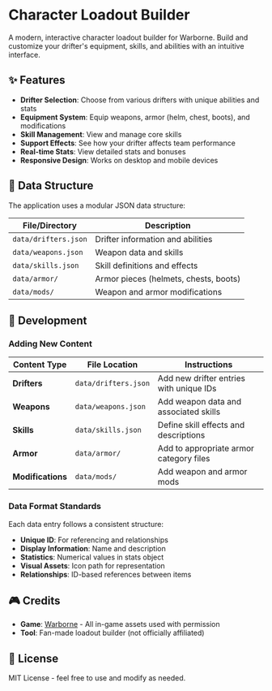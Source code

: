 # Character Loadout Builder

A modern, interactive character loadout builder for Warborne. Build and customize your drifter's equipment, skills, and abilities with an intuitive interface.

## ✨ Features

- **Drifter Selection**: Choose from various drifters with unique abilities and stats
- **Equipment System**: Equip weapons, armor (helm, chest, boots), and modifications
- **Skill Management**: View and manage core skills
- **Support Effects**: See how your drifter affects team performance
- **Real-time Stats**: View detailed stats and bonuses
- **Responsive Design**: Works on desktop and mobile devices

## 📁 Data Structure

The application uses a modular JSON data structure:

| File/Directory | Description |
|---|---|
| `data/drifters.json` | Drifter information and abilities |
| `data/weapons.json` | Weapon data and skills |
| `data/skills.json` | Skill definitions and effects |
| `data/armor/` | Armor pieces (helmets, chests, boots) |
| `data/mods/` | Weapon and armor modifications |

## 🔧 Development

### Adding New Content

| Content Type | File Location | Instructions |
|---|---|---|
| **Drifters** | `data/drifters.json` | Add new drifter entries with unique IDs |
| **Weapons** | `data/weapons.json` | Add weapon data and associated skills |
| **Skills** | `data/skills.json` | Define skill effects and descriptions |
| **Armor** | `data/armor/` | Add to appropriate armor category files |
| **Modifications** | `data/mods/` | Add weapon and armor mods |

### Data Format Standards

Each data entry follows a consistent structure:

- **Unique ID**: For referencing and relationships
- **Display Information**: Name and description
- **Statistics**: Numerical values in stats object
- **Visual Assets**: Icon path for representation
- **Relationships**: ID-based references between items

## 🎮 Credits

- **Game**: [Warborne](https://warborne.qoolandgames.com/) - All in-game assets used with permission
- **Tool**: Fan-made loadout builder (not officially affiliated)

## 📄 License

MIT License - feel free to use and modify as needed.
